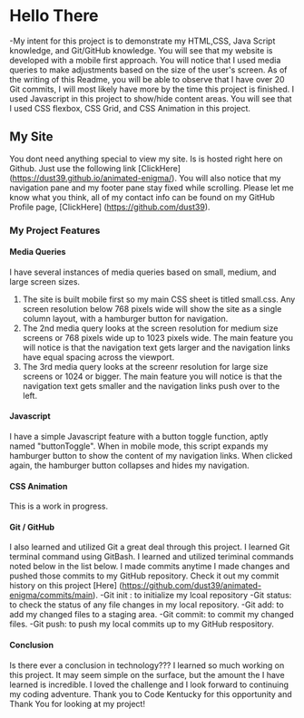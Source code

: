 # Hello There

-My intent for this project is to demonstrate my HTML,CSS, Java Script knowledge, and Git/GitHub knowledge. You will see that my website is developed with a mobile first approach. You will notice that I used media queries to make adjustments based on the size of the user's screen. As of the writing of this Readme, you will be able to observe that I have over 20 Git commits, I will most likely have more by the time this project is finished. I used Javascript in this project to show/hide content areas. You will see that I used CSS flexbox, CSS Grid, and CSS Animation in this project.



## My Site 
You dont need anything special to view my site. Is is hosted right here on Github. Just use the following link [ClickHere] (https://dust39.github.io/animated-enigma/).  You will also notice that my navigation pane and my footer pane stay fixed while scrolling. Please let me know what you think, all of my contact info can be found on my GitHub Profile page, [ClickHere] (https://github.com/dust39).

### My Project Features
#### Media Queries
I have several instances of media queries based on small, medium, and large screen sizes.
1. The site is built mobile first so my main CSS sheet is titled small.css. Any screen resolution below 768 pixels wide will show the site as a single column layout, with a hamburger button for navigation.
2. The 2nd media query looks at the screen resolution for medium size screens or 768 pixels wide up to 1023 pixels wide. The main feature you will notice is that the navigation text gets larger and the navigation links have equal spacing across the viewport.
3. The 3rd media query looks at the screenr resolution for large size screens or 1024 or bigger. The main feature you will notice is that the navigation text gets smaller and the navigation links push over to the left.

#### Javascript
I have a simple Javascript feature with a button toggle function, aptly named "buttonToggle". When in mobile mode, this script expands my hamburger button to show the content of my navigation links. When clicked again, the hamburger button collapses and hides my navigation.

#### CSS Animation
This is a work in progress.

#### Git / GitHub
I also learned and utilized Git a great deal through this project. I learned Git terminal command using GitBash. I learned and utilized teriminal commands noted below in the list below. I made commits anytime I made changes and pushed those commits to my GitHub repository. Check it out my commit history on this project [Here] (https://github.com/dust39/animated-enigma/commits/main).
-Git init : to initialize my lcoal repository
-Git status: to check the status of any file changes in my local repository.
-Git add: to add my changed files to a staging area.
-Git commit: to commit my changed files.
-Git push: to push my local commits up to my GitHub respository.

#### Conclusion
Is there ever a conclusion in technology??? I learned so much working on this project. It may seem simple on the surface, but the amount the I have learned is incredible. I loved the challenge and I look forward to continuing my coding adventure. Thank you to Code Kentucky for this opportunity and Thank You for looking at my project!




